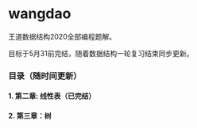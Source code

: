 # wangdao  

王道数据结构2020全部编程题解。

目标于5月31前完结，随着数据结构一轮复习结束同步更新。

### 目录（随时间更新）

#### 1. 第二章: 线性表（已完结）
#### 2. 第三章：树



